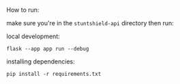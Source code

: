 How to run:

make sure you're in the `stuntshield-api` directory then run:

local development:

`flask --app app run --debug`

installing dependencies:

`pip install -r requirements.txt`
